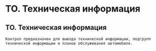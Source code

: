 ﻿---
description: 2.4.7
---
# ТО. Техническая информация
## ТО. Техническая информация
	Контрол предназначен для вывода технической информации, подгрупп технической информации и планов обслуживания автомобиля.
